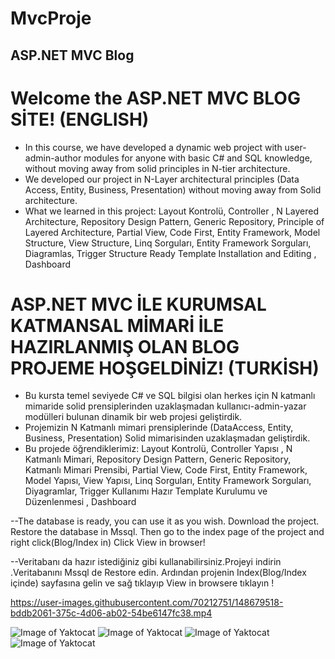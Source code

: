 # MvcProje
## ASP.NET MVC Blog

# Welcome the ASP.NET  MVC BLOG SİTE! (ENGLISH)
- In this course, we have developed a dynamic web project with user-admin-author modules for anyone with basic C# and SQL knowledge, without moving away from solid principles in N-tier architecture.
- We developed our project in N-Layer architectural principles (Data Access, Entity, Business, Presentation) without moving away from Solid architecture.
- What we learned in this project:
Layout Kontrolü, Controller , N Layered Architecture, Repository Design Pattern, Generic Repository, Principle of Layered Architecture, Partial View,
Code First, Entity Framework,  Model Structure, View Structure,  Linq Sorguları, Entity Framework Sorguları, Diagramlas, Trigger Structure
Ready Template Installation and Editing , Dashboard



# ASP.NET MVC İLE KURUMSAL KATMANSAL MİMARİ İLE HAZIRLANMIŞ OLAN BLOG PROJEME HOŞGELDİNİZ! (TURKİSH)
- Bu kursta temel seviyede C# ve SQL bilgisi olan herkes için N katmanlı mimaride solid prensiplerinden uzaklaşmadan kullanıcı-admin-yazar modülleri bulunan dinamik bir web projesi geliştirdik.
- Projemizin N Katmanlı mimari prensiplerinde (DataAccess, Entity, Business, Presentation) Solid mimarisinden uzaklaşmadan geliştirdik.
- Bu projede öğrendiklerimiz:
Layout Kontrolü, Controller Yapısı , N Katmanlı Mimari, Repository Design Pattern, Generic Repository, Katmanlı Mimari Prensibi, Partial View,
Code First, Entity Framework,  Model Yapısı, View Yapısı,  Linq Sorguları, Entity Framework Sorguları, Diyagramlar, Trigger Kullanımı
Hazır Template Kurulumu ve Düzenlenmesi , Dashboard

--The database is ready, you can use it as you wish. Download the project. Restore the database in Mssql. 
Then go to the index page of the project and right click(Blog/Index in) 
Click View in browser!

--Veritabanı da hazır istediğiniz gibi kullanabilirsiniz.Projeyi indirin .Veritabanını Mssql de Restore edin. Ardından projenin Index(Blog/Index içinde) sayfasına gelin ve sağ tıklayıp 
View in browsere tıklayın !


https://user-images.githubusercontent.com/70212751/148679518-bddb2061-375c-4d06-ab02-54be6147fc38.mp4

![Image of Yaktocat](https://i.hizliresim.com/i3j1o9p.jpg) 
![Image of Yaktocat](https://i.hizliresim.com/ez2dbzf.jpg)
![Image of Yaktocat](https://i.hizliresim.com/jc3qi87.jpg)
![Image of Yaktocat](https://i.hizliresim.com/aptm2pp.jpg)


